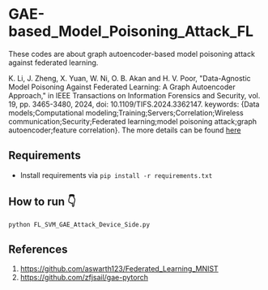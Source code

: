 # GAE-based_Model_Poisoning_Attack_FL
These codes are about graph autoencoder-based model poisoning attack against federated learning.

K. Li, J. Zheng, X. Yuan, W. Ni, O. B. Akan and H. V. Poor, "Data-Agnostic Model Poisoning Against Federated Learning: A Graph Autoencoder Approach," in IEEE Transactions on Information Forensics and Security, vol. 19, pp. 3465-3480, 2024, doi: 10.1109/TIFS.2024.3362147. keywords: {Data models;Computational modeling;Training;Servers;Correlation;Wireless communication;Security;Federated learning;model poisoning attack;graph autoencoder;feature correlation}. The more details can be found [here](https://ieeexplore.ieee.org/document/10419367)

## Requirements
- Install requirements via  `pip install -r requirements.txt`


## How to run :point_down:
```
python FL_SVM_GAE_Attack_Device_Side.py 
```


## References
1. https://github.com/aswarth123/Federated_Learning_MNIST
2. https://github.com/zfjsail/gae-pytorch


